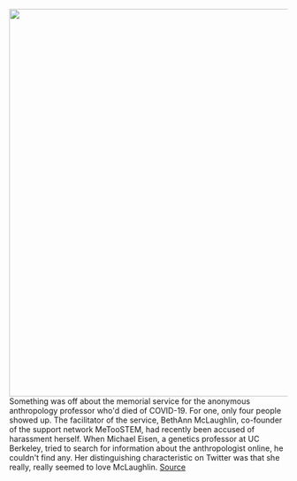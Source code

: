 <img src='https://cdn.vox-cdn.com/thumbor/6s3sucmmItvQD0H_YKn_R9lcN8o=/0x0:2040x1360/1200x800/filters:focal(857x517:1183x843)/cdn.vox-cdn.com/uploads/chorus_image/image/67355132/acastro_200715_4175_twitterPersona_0001.0.jpg' width='700px' /><br/>
Something was off about the memorial service for the anonymous anthropology professor who'd died of COVID-19. For one, only four people showed up. The facilitator of the service, BethAnn McLaughlin, co-founder of the support network MeTooSTEM, had recently been accused of harassment herself. When Michael Eisen, a genetics professor at UC Berkeley, tried to search for information about the anthropologist online, he couldn't find any. Her distinguishing characteristic on Twitter was that she really, really seemed to love McLaughlin.
<a href='https://www.theverge.com/21419820/fake-twitter-persona-covid-death-munchausen-metoostem-co-founder'> Source <a/>